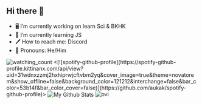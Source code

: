 ## Hi there 👋

- 🖥️ I’m currently working on learn Sci & BKHK
- 💍 I’m currently learning JS
- 🖊️ How to reach me: Discord
- 🤴 Pronouns: He/Him
 <img src="https://komarev.com/ghpvc/?username=aukak&color=brightgreen" alt="watching_count" />
 <[![spotify-github-profile](https://spotify-github-profile.kittinanx.com/api/view?uid=31wdnxzzmj2hxhiprwjcftvbm2yq&cover_image=true&theme=novatorem&show_offline=false&background_color=121212&interchange=false&bar_color=53b14f&bar_color_cover=false)](https://github.com/aukak/spotify-github-profile)>


<img align="center" src="https://github-readme-stats.vercel.app/api?username=aukak&include_all_commits=true&count_private=true&show_icons=true&line_height=20&title_color=2B5BBD&icon_color=1124BB&text_color=A1A1A1&bg_color=0,000000,130F40" alt="My Github Stats"/> 

<img src="https://github-readme-stats.vercel.app/api/top-langs?username=aukak&show_icons=true&locale=en&layout=compact&theme=chartreuse-dark" alt="ovi" />

